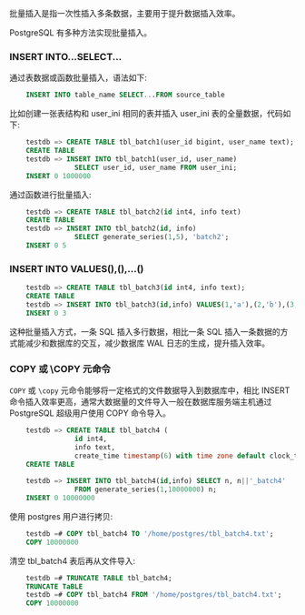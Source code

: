 
批量插入是指一次性插入多条数据，主要用于提升数据插入效率。

PostgreSQL 有多种方法实现批量插入。

### INSERT INTO...SELECT...

通过表数据或函数批量插入，语法如下:
```sql
    INSERT INTO table_name SELECT...FROM source_table
```

比如创建一张表结构和 user_ini 相同的表并插入 user_ini 表的全量数据，代码如下:
```sql
    testdb => CREATE TABLE tbl_batch1(user_id bigint, user_name text);
    CREATE TABLE
    testdb => INSERT INTO tbl_batch1(user_id, user_name)
                SELECT user_id, user_name FROM user_ini;
    INSERT 0 1000000
```

通过函数进行批量插入:
```sql
    testdb => CREATE TABLE tbl_batch2(id int4, info text)
    CREATE TABLE
    testdb => INSERT INTO tbl_batch2(id, info)
                SELECT generate_series(1,5), 'batch2';
    INSERT 0 5
```

### INSERT INTO VALUES(),(),...()

```sql
    testdb => CREATE TABLE tbl_batch3(id int4, info text);
    CREATE TABLE
    testdb => INSERT INTO tbl_batch3(id,info) VALUES(1,'a'),(2,'b'),(3,'c');
    INSERT 0 3
```
这种批量插入方式，一条 SQL 插入多行数据，相比一条 SQL 插入一条数据的方式能减少和数据库的交互，减少数据库 WAL 日志的生成，提升插入效率。

### COPY 或 \COPY 元命令

`COPY` 或 `\copy` 元命令能够将一定格式的文件数据导入到数据库中，相比 INSERT 命令插入效率更高，通常大数据量的文件导入一般在数据库服务端主机通过 PostgreSQL 超级用户使用 COPY 命令导入。

```sql
    testdb => CREATE TABLE tbl_batch4 (
                id int4,
                info text,
                create_time timestamp(6) with time zone default clock_timestamp());
    CREATE TABLE
    
    testdb => INSERT INTO tbl_batch4(id,info) SELECT n, n||'_batch4'
                FROM generate_series(1,10000000) n;
    INSERT 0 10000000
```

使用 postgres 用户进行拷贝:
```sql
    testdb =# COPY tbl_batch4 TO '/home/postgres/tbl_batch4.txt';
    COPY 10000000
```

清空 tbl_batch4 表后再从文件导入:
```sql
    testdb =# TRUNCATE TABLE tbl_batch4;
    TRUNCATE TaBLE
    testdb =# COPY tbl_batch4 FROM '/home/postgres/tbl_batch4.txt';
    COPY 10000000
```
